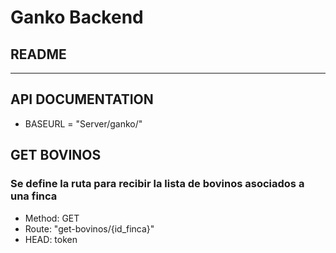 # Ganko Backend
## README
 
-------------------
## API DOCUMENTATION

* BASEURL = "Server/ganko/"

## GET BOVINOS
### Se define la ruta para recibir la lista de bovinos asociados a una finca
* Method: GET
* Route: "get-bovinos/{id_finca}"
* HEAD: token